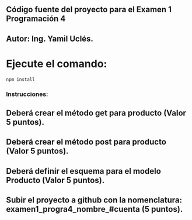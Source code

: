 ## Código fuente del proyecto para el Examen 1 Programación 4
## Autor: Ing. Yamil Uclés.

# Ejecute el comando:
```
npm install
```

### Instrucciones: 
## Deberá crear el método get para producto (Valor 5 puntos).
## Deberá crear el método post para producto (Valor 5 puntos).
## Deberá definir el esquema para el modelo Producto (Valor 5 puntos).
## Subir el proyecto a github con la nomenclatura: examen1_progra4_nombre_#cuenta (5 puntos).
